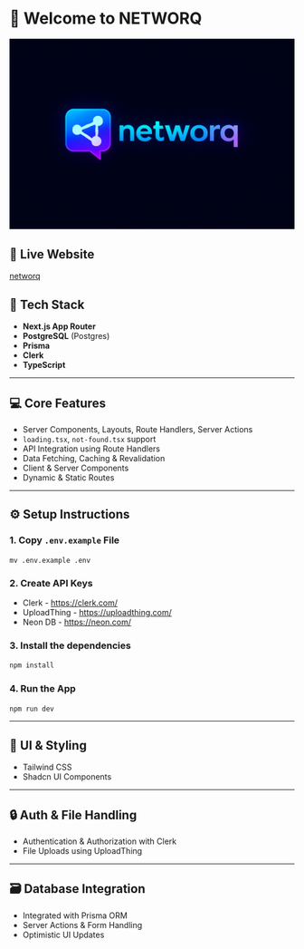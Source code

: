 # 🚀 Welcome to NETWORQ


![alt text](/public/thumbnail.png)

## 🔗 Live Website

[networq](https://networq-cu1z.vercel.app/)

## 🧱 Tech Stack
- **Next.js App Router**
- **PostgreSQL** (Postgres)
- **Prisma**
- **Clerk**
- **TypeScript**

---

## 💻 Core Features

- Server Components, Layouts, Route Handlers, Server Actions
- `loading.tsx`, `not-found.tsx` support
- API Integration using Route Handlers
- Data Fetching, Caching & Revalidation
- Client & Server Components
- Dynamic & Static Routes

---

## ⚙️ Setup Instructions

### 1. Copy `.env.example` File

```
mv .env.example .env
```

### 2. Create API Keys

- Clerk - https://clerk.com/
- UploadThing - https://uploadthing.com/
- Neon DB - https://neon.com/

### 3. Install the dependencies

```bash
npm install
```
### 4. Run the App

```bash
npm run dev
```

---

## 🎨 UI & Styling

- Tailwind CSS
- Shadcn UI Components

---

## 🔒 Auth & File Handling

- Authentication & Authorization with Clerk
- File Uploads using UploadThing

---

## 🗃️ Database Integration

- Integrated with Prisma ORM
- Server Actions & Form Handling
- Optimistic UI Updates